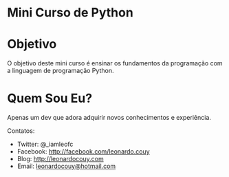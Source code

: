 # Mini Curso de Python

# Objetivo
O objetivo deste mini curso é ensinar os fundamentos da programação com a linguagem de programação Python.

# Quem Sou Eu?

Apenas um dev que adora adquirir novos conhecimentos e experiência. 

Contatos:
* Twitter: @_iamleofc
* Facebook: http://facebook.com/leonardo.couy
* Blog: http://leonardocouy.com
* Email: leonardocouy@hotmail.com